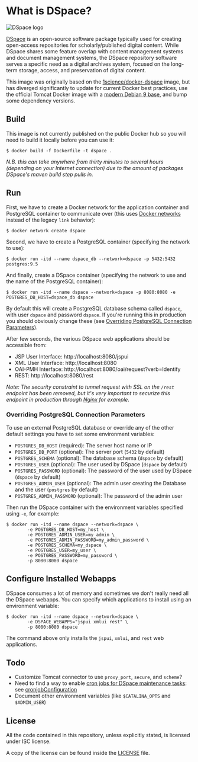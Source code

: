 # What is DSpace?

![DSpace logo](logo.png)

[DSpace](https://wiki.duraspace.org/display/DSDOC5x/Introduction) is an open-source software package typically used for creating open-access repositories for scholarly/published digital content. While DSpace shares some feature overlap with content management systems and document management systems, the DSpace repository software serves a specific need as a digital archives system, focused on the long-term storage, access, and preservation of digital content.

This image was originally based on the [1science/docker-dspace](https://github.com/1science/docker-dspace) image, but has diverged significantly to update for current Docker best practices, use the official Tomcat Docker image with a [modern Debian 9 base](https://github.com/docker-library/tomcat/blob/master/9.0/jre8/Dockerfile), and bump some dependency versions.

## Build
This image is not currently published on the public Docker hub so you will need to build it locally before you can use it:

```console
$ docker build -f Dockerfile -t dspace .
```

*N.B. this can take anywhere from thirty minutes to several hours (depending on your Internet connection) due to the amount of packages DSpace's maven build step pulls in.*

## Run
First, we have to create a Docker network for the application container and PostgreSQL container to communicate over (this uses [Docker networks](https://docs.docker.com/engine/userguide/networking) instead of the legacy `link` behavior):

```console
$ docker network create dspace
```

Second, we have to create a PostgreSQL container (specifying the network to use):

```console
$ docker run -itd --name dspace_db --network=dspace -p 5432:5432 postgres:9.5
```

And finally, create a DSpace container (specifying the network to use and the name of the PostgreSQL container):

```console
$ docker run -itd --name dspace --network=dspace -p 8080:8080 -e POSTGRES_DB_HOST=dspace_db dspace
```

By default this will create a PostgreSQL database schema called `dspace`, with user `dspace` and password `dspace`. If you're running this in production you should obviously change these (see [Overriding PostgreSQL Connection Parameters](#overriding-postgresql-connection-parameters)).

After few seconds, the various DSpace web applications should be accessible from:
  - JSP User Interface: http://localhost:8080/jspui
  - XML User Interface: http://localhost:8080
  - OAI-PMH Interface: http://localhost:8080/oai/request?verb=Identify
  - REST: http://localhost:8080/rest

*Note: The security constraint to tunnel request with SSL on the `/rest` endpoint has been removed, but it's very important to securize this endpoint in production through [Nginx](https://github.com/1science/docker-nginx) for example.*

### Overriding PostgreSQL Connection Parameters
To use an external PostgreSQL database or override any of the other default settings you have to set some environment variables:
  - `POSTGRES_DB_HOST` (required): The server host name or IP
  - `POSTGRES_DB_PORT` (optional): The server port (`5432` by default)
  - `POSTGRES_SCHEMA` (optional): The database schema (`dspace` by default)
  - `POSTGRES_USER` (optional): The user used by DSpace (`dspace` by default)
  - `POSTGRES_PASSWORD` (optional): The password of the user used by DSpace (`dspace` by default)
  - `POSTGRES_ADMIN_USER` (optional): The admin user creating the Database and the user (`postgres` by default)
  - `POSTGRES_ADMIN_PASSWORD` (optional): The password of the admin user

Then run the DSpace container with the environment variables specified using `-e`, for example:

```console
$ docker run -itd --name dspace --network=dspace \
        -e POSTGRES_DB_HOST=my_host \
        -e POSTGRES_ADMIN_USER=my_admin \
        -e POSTGRES_ADMIN_PASSWORD=my_admin_password \
        -e POSTGRES_SCHEMA=my_dspace \
        -e POSTGRES_USER=my_user \
        -e POSTGRES_PASSWORD=my_password \
        -p 8080:8080 dspace
```

## Configure Installed Webapps
DSpace consumes a lot of memory and sometimes we don't really need all the DSpace webapps. You can specify which applications to install using an environment variable:

```console
$ docker run -itd --name dspace --network=dspace \
        -e DSPACE_WEBAPPS="jspui xmlui rest" \
        -p 8080:8080 dspace
```

The command above only installs the `jspui`, `xmlui`, and `rest` web applications.

## Todo

- Customize Tomcat connector to use `proxy_port`, `secure`, and `scheme`?
- Need to find a way to enable [cron jobs for DSpace maintenance tasks](https://wiki.duraspace.org/display/DSDOC5x/Scheduled+Tasks+via+Cron): see [cronjobConfiguration](https://github.com/GovernoRegionalAcores/DSpace)
- Document other environment variables (like `$CATALINA_OPTS` and `$ADMIN_USER`)

## License
All the code contained in this repository, unless explicitly stated, is
licensed under ISC license.

A copy of the license can be found inside the [LICENSE](LICENSE) file.
